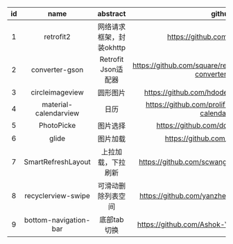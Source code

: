 
id|name|abstract|github
:-:|:-:|:-:|:-:
1|retrofit2|网络请求框架，封装okhttp|https://github.com/square/retrofit
2|converter-gson|Retrofit Json适配器|https://github.com/square/retrofit/tree/master/retrofit-converters/gson
3|circleimageview|圆形图片|https://github.com/hdodenhof/CircleImageView
4|material-calendarview|日历|https://github.com/prolificinteractive/material-calendarview
5|PhotoPicke|图片选择|https://github.com/donglua/PhotoPicker
6|glide|图片加载|https://github.com/bumptech/glide
7|SmartRefreshLayout|上拉加载，下拉刷新|https://github.com/scwang90/SmartRefreshLayout
8|recyclerview-swipe|可滑动删除列表空间|https://github.com/yanzhenjie/SwipeRecyclerView
9|bottom-navigation-bar|底部tab切换|https://github.com/Ashok-Varma/BottomNavigation
